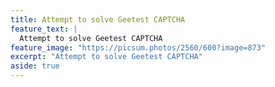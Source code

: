 ```yaml
---
title: Attempt to solve Geetest CAPTCHA
feature_text: |
  Attempt to solve Geetest CAPTCHA
feature_image: "https://picsum.photos/2560/600?image=873"
excerpt: "Attempt to solve Geetest CAPTCHA"
aside: true
---
```

